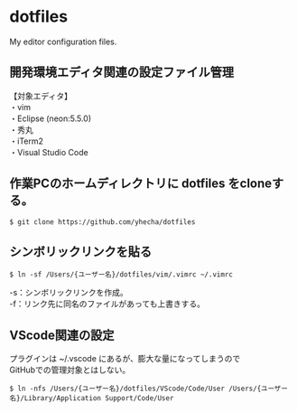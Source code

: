 # dotfiles
My editor configuration files.

## 開発環境エディタ関連の設定ファイル管理
【対象エディタ】  
・vim  
・Eclipse (neon:5.5.0)  
・秀丸  
・iTerm2  
・Visual Studio Code  

## 作業PCのホームディレクトリに dotfiles をcloneする。
```
$ git clone https://github.com/yhecha/dotfiles
```

## シンボリックリンクを貼る
```
$ ln -sf /Users/{ユーザー名}/dotfiles/vim/.vimrc ~/.vimrc
```

-s：シンボリックリンクを作成。  
-f：リンク先に同名のファイルがあっても上書きする。  

## VScode関連の設定
プラグインは ~/.vscode にあるが、膨大な量になってしまうので  
GitHubでの管理対象とはしない。  

```
$ ln -nfs /Users/{ユーザー名}/dotfiles/VScode/Code/User /Users/{ユーザー名}/Library/Application Support/Code/User
```
